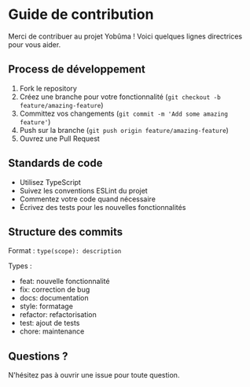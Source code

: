 # Guide de contribution

Merci de contribuer au projet Yobûma ! Voici quelques lignes directrices pour vous aider.

## Process de développement

1. Fork le repository
2. Créez une branche pour votre fonctionnalité (`git checkout -b feature/amazing-feature`)
3. Committez vos changements (`git commit -m 'Add some amazing feature'`)
4. Push sur la branche (`git push origin feature/amazing-feature`)
5. Ouvrez une Pull Request

## Standards de code

- Utilisez TypeScript
- Suivez les conventions ESLint du projet
- Commentez votre code quand nécessaire
- Écrivez des tests pour les nouvelles fonctionnalités

## Structure des commits

Format : `type(scope): description`

Types :
- feat: nouvelle fonctionnalité
- fix: correction de bug
- docs: documentation
- style: formatage
- refactor: refactorisation
- test: ajout de tests
- chore: maintenance

## Questions ?

N'hésitez pas à ouvrir une issue pour toute question.